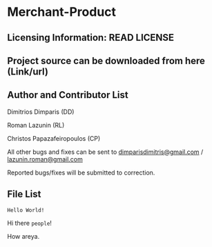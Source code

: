 Merchant-Product
==========

Licensing Information: READ LICENSE 
---
Project  source can be downloaded from here (Link/url) 
----

Author and Contributor List 
-----------
Dimitrios Dimparis (DD) 

Roman Lazunin (RL)

Christos Papazafeiropoulos (CP)

All other bugs and fixes can be sent to dimparisdimitris@gmail.com / lazunin.roman@gmail.com 

Reported bugs/fixes will be submitted to correction. 

File List 
---------
```
Hello World! 
```

Hi there `people`!

How areya.
